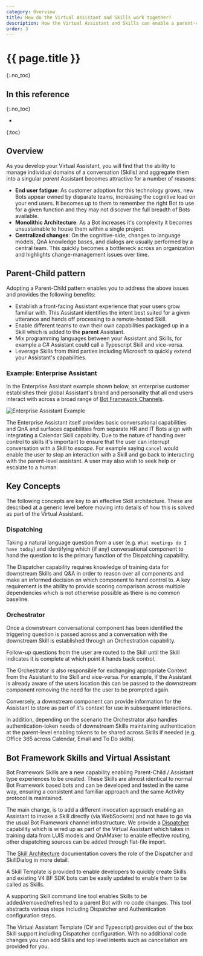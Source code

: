 ```yaml
---
category: Overview
title: How do the Virtual Assistant and Skills work together?
description: How the Virtual Assistant and Skills can enable a parent-child pattern throughout your organization.
order: 3
---
```


# {{ page.title }}
{:.no_toc}

## In this reference
{:.no_toc}

* 
{:toc}
## Overview

As you develop your Virtual Assistant, you will find that the ability to manage individual domains of a conversation (Skills) and aggregate them into a singular *parent* Assistant becomes attractive for a number of reasons:

* **End user fatigue**: As customer adoption for this technology grows, new Bots appear owned by disparate teams, increasing the cognitive load on your end users. It becomes up to them to remember the right Bot to use for a given function and they may not discover the full breadth of Bots available.
* **Monolithic Architecture**: As a Bot increases it's complexity it becomes unsustainable to house them within a single project.
* **Centralized changes**: On the cognitive-side, changes to language models, QnA knowledge bases, and dialogs are usually performed by a central team. This quickly becomes a bottleneck across an organization and highlights change-management issues over time.

## Parent-Child pattern

Adopting a Parent-Child pattern enables you to address the above issues and provides the following benefits:


* Establish a front-facing Assistant experience that your users grow familiar with. This Assistant identifies the intent best suited for a given utterance and hands off processing to a remote-hosted Skill.
* Enable different teams to own their own capabilities packaged up in a Skill which is added to the **parent** Assistant.
* Mix programming languages between your Assistant and Skills, for example a C# Assistant could call a Typescript Skill and vice-versa.
* Leverage Skills from third parties including Microsoft to quickly extend your Assistant's capabilities.

### Example: Enterprise Assistant

In the Enterprise Assistant example shown below, an enterprise customer establishes their global Assistant's brand and personality that  all end users interact with across a broad range of [Bot Framework Channels](https://docs.microsoft.com/en-us/azure/bot-service/bot-service-manage-channels?view=azure-bot-service-4.0).

![Enterprise Assistant Example]({{site.baseurl}}/assets/images/parentchildpattern-enterpriseassistant.png)

The Enterprise Assistant itself provides basic conversational capabilities and QnA and surfaces capabilities from separate HR and IT Bots align with integrating a Calendar Skill capability. Due to the nature of handing over control to skills it's important to ensure that the user can interrupt conversation with a Skill to *escape*. For example saying `cancel` would enable the user to stop an interaction with a Skill and go back to interacting with the parent-level assistant. A user may also wish to seek help or escalate to a human.

## Key Concepts

The following concepts are key to an effective Skill architecture. These are described at a generic level before moving into details of how this is solved as part of the Virtual Assistant.

### Dispatching

Taking a natural language question from a user (e.g. `What meetings do I have today`) and identifying which (if any) conversational component to hand the question to is the primary function of the Dispatching capability.

The Dispatcher capability requires knowledge of training data for downstream Skills and Q&A in order to reason over all components and make an informed decision on which component to hand control to. A key requirement is the ability to provide scoring comparison across multiple dependencies which is not otherwise possible as there is no common baseline.

### Orchestrator

Once a downstream conversational component has been identified the triggering question is passed across and a conversation with the downstream Skill is established through an Orchestration capability.

Follow-up questions from the user are routed to the Skill until the Skill indicates it is complete at which point it hands back control.

The Orchestrator is also responsible for exchanging appropriate Context from the Assistant to the Skill and vice-versa. For example, if the Assistant is already aware of the users location this can be passed to the downstream component removing the need for the user to be prompted again.

Conversely, a downstream component can provide information for the Assistant to store as part of it's context for use in subsequent interactions.

In addition, depending on the scenario the Orchestrator also handles authentication-token needs of downstream Skills maintaining authentication at the parent-level enabling tokens to be shared across Skills if needed (e.g. Office 365 across Calendar, Email and To Do skills).

## Bot Framework Skills and Virtual Assistant

Bot Framework Skills are a new capability enabling Parent-Child / Assistant type experiences to be created. These Skills are almost identical to normal Bot Framework based bots and can be developed and tested in the same way, ensuring a consistent and familiar approach and the same Activity protocol is maintained.

The main change, is to add a different invocation approach enabling an Assistant to invoke a Skill directly (via WebSockets) and not have to go via the usual Bot Framework channel infrastructure. We provide a [Dispatcher](https://docs.microsoft.com/en-us/azure/bot-service/bot-builder-tutorial-dispatch?view=azure-bot-service-4.0&tabs=cs) capability which is wired up as part of the Virtual Assistant which takes in training data from LUIS models and QnAMaker to enable effective routing, other dispatching sources can be added through flat-file import.

The [Skill Architecture]({{site.baseurl}}/reference/skills/architecture) documentation covers the role of the Dispatcher and SkillDialog in more detail.

A Skill Template is provided to enable developers to quickly create Skills and existing V4 BF SDK bots can be easily updated to enable them to be called as Skills.

A supporting Skill command line tool enables Skills to be added/removed/refreshed to a parent Bot with no code changes. This tool abstracts various steps including Dispatcher and Authentication configuration steps.

The Virtual Assistant Template (C# and Typescript) provides out of the box Skill support including Dispatcher configuration. With no additional code changes you can add Skills and top level intents such as cancellation are provided for you.

